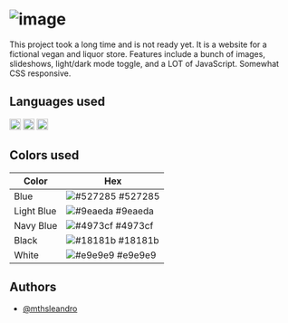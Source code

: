 
# ![image](https://github.com/mthsleandro/veggs/assets/132463214/46090ef5-5c76-41fc-ad0e-aa4a0ed3b8fb)

This project took a long time and is not ready yet. It is a website for a fictional vegan and liquor store. Features include a bunch of images, slideshows, light/dark mode toggle, and a LOT of JavaScript. Somewhat CSS responsive.

## Languages used

<div display="flex">
  <img src="https://img.shields.io/badge/HTML5-red" alt="HTML5" height="20">
  <img src="https://img.shields.io/badge/CSS3-blue" alt="CSS3" height="20">
  <img src="https://img.shields.io/badge/JavaScript-yellow" alt="Javascript" height="20">
</div>

## Colors used

| Color             | Hex                                                                |
| ----------------- | ------------------------------------------------------------------ |
| Blue | ![#527285](https://via.placeholder.com/10/527285?text=+) #527285 |
| Light Blue | ![#9eaeda](https://via.placeholder.com/10/9eaeda?text=+) #9eaeda |
| Navy Blue | ![#4973cf](https://via.placeholder.com/10/4973cf?text=+) #4973cf |
| Black | ![#18181b](https://via.placeholder.com/10/18181b?text=+) #18181b |
| White | ![#e9e9e9](https://via.placeholder.com/10/e9e9e9?text=+) #e9e9e9 |
  
## Authors

- [@mthsleandro](https://www.github.com/mthsleandro)

